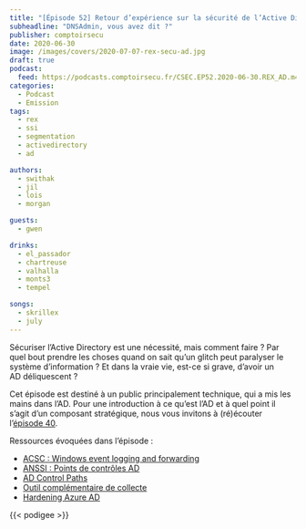 ```yaml
---
title: "[Épisode 52] Retour d’expérience sur la sécurité de l’Active Directory"
subheadline: "DNSAdmin, vous avez dit ?"
publisher: comptoirsecu
date: 2020-06-30
image: /images/covers/2020-07-07-rex-secu-ad.jpg
draft: true
podcast:
  feed: https://podcasts.comptoirsecu.fr/CSEC.EP52.2020-06-30.REX_AD.m4a
categories:
  - Podcast
  - Emission
tags:
  - rex
  - ssi
  - segmentation
  - activedirectory
  - ad 

authors:
  - swithak
  - jil
  - lois
  - morgan

guests:
  - gwen

drinks:
  - el_passador
  - chartreuse
  - valhalla
  - monts3
  - tempel

songs:
  - skrillex
  - july
---
```


Sécuriser l’Active Directory est une nécessité, mais comment faire ? Par quel bout prendre les choses quand on sait qu’un glitch peut paralyser le système d’information ? Et dans la vraie vie, est-ce si grave, d’avoir un AD déliquescent ?

Cet épisode est destiné à un public principalement technique, qui a mis les mains dans l’AD. Pour une introduction à ce qu’est l’AD et à quel point il s’agit d’un composant stratégique, nous vous invitons à (ré)écouter l’[épisode 40](https://www.comptoirsecu.fr/podcast/%C3%A9pisode-40-la-s%C3%A9curit%C3%A9-dactive-directory/).

Ressources évoquées dans l’épisode :

* [ACSC : Windows event logging and forwarding](https://www.cyber.gov.au/publications/windows-event-logging-and-forwarding)
* [ANSSI : Points de contrôles AD](https://www.cert.ssi.gouv.fr/uploads/guide-ad.html)
* [AD Control Paths](https://github.com/ANSSI-FR/AD-control-paths)
* [Outil complémentaire de collecte](https://github.com/ANSSI-FR/ORADAD)
* [Hardening Azure AD](https://medium.com/@rootsecdev/hardening-azure-active-directory-from-attacks-and-insider-threats-82890d6a64be)

{{< podigee >}}
